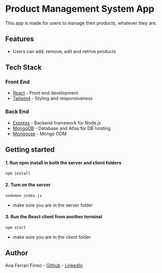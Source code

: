 # Product Management System App

This app is made for users to manage their products, whatever they are.


<p align="center" display="flex" gap="3px">

</p>


## Features

  - Users can add, remove, edit and retrive products
  

## Tech Stack

### Front End

- [React](https://reactjs.org/) - Front end development
- [Tailwind](https://tailwindcss.com/) - Styling and responsiveness

### Back End

- [Express](https://expressjs.com/) - Backend framework for Node.js
- [MongoDB](https://www.mongodb.com/) - Database and Atlas for DB hosting
- [Mongoose](https://mongoosejs.com/) - Mongo ODM

  
## Getting started

#### 1. Run npm install in both the server and client folders

```
npm install
```


#### 2. Turn on the server

```
nodemon index.js
```
- make sure you are in the server folder



#### 3. Run the React client from another terminal

``` 
npm start
```
- make sure you are in the client folder


## Author

Ana Ferrari Firmo - [Github](https://github.com/aferrarifirmo) - [LinkedIn](https://www.linkedin.com/in/ana-ferrari-firmo)
